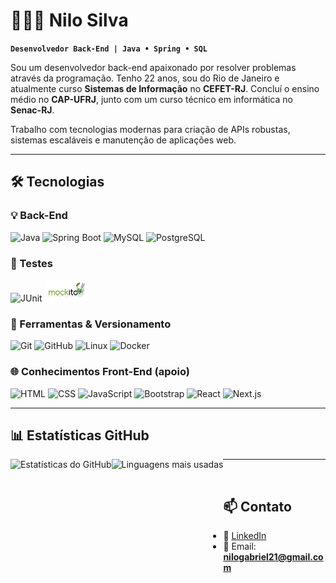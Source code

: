 # 👨🏻‍💻 Nilo Silva

**`Desenvolvedor Back-End | Java • Spring • SQL`**

Sou um desenvolvedor back-end apaixonado por resolver problemas através da programação. Tenho 22 anos, sou do Rio de Janeiro e atualmente curso **Sistemas de Informação** no **CEFET-RJ**. Concluí o ensino médio no **CAP-UFRJ**, junto com um curso técnico em informática no **Senac-RJ**.

Trabalho com tecnologias modernas para criação de APIs robustas, sistemas escaláveis e manutenção de aplicações web.

---

## 🛠️ Tecnologias

### 💡 Back-End
<div style="display: inline-block">
  <img title="Java" alt="Java" width="30px" src="https://cdn.jsdelivr.net/gh/devicons/devicon/icons/java/java-original.svg" />
  <img title="Spring Boot" alt="Spring Boot" width="30px" src="https://cdn.jsdelivr.net/gh/devicons/devicon/icons/spring/spring-original.svg" />
  <img title="MySQL" alt="MySQL" width="30px" src="https://cdn.jsdelivr.net/gh/devicons/devicon/icons/mysql/mysql-original.svg" />
  <img title="PostgreSQL" alt="PostgreSQL" width="30px" src="https://cdn.jsdelivr.net/gh/devicons/devicon/icons/postgresql/postgresql-original.svg" />
</div>

### 🧪 Testes
<div style="display: inline-block">
  <img title="JUnit" alt="JUnit" width="30px" src="https://cdn.jsdelivr.net/gh/devicons/devicon/icons/junit/junit-original.svg"/>
  <img title="JUnit" alt="JUnit" width="70px" src="mockito.png"/>

</div>

### 🧰 Ferramentas & Versionamento
<div style="display: inline-block">
  <img title="Git" alt="Git" width="30px" src="https://cdn.jsdelivr.net/gh/devicons/devicon/icons/git/git-original.svg" />
  <img title="GitHub" alt="GitHub" width="30px" src="https://cdn.jsdelivr.net/gh/devicons/devicon/icons/github/github-original.svg" />
  <img title="Linux" alt="Linux" width="30px" src="https://cdn.jsdelivr.net/gh/devicons/devicon/icons/linux/linux-original.svg" />
  <img title="Docker" alt="Docker" width="30px" src="https://cdn.jsdelivr.net/gh/devicons/devicon/icons/docker/docker-original.svg" />
</div>

### 🌐 Conhecimentos Front-End (apoio)
<div style="display: inline-block">
  <img title="HTML" alt="HTML" width="30px" src="https://cdn.jsdelivr.net/gh/devicons/devicon/icons/html5/html5-original.svg" />
  <img title="CSS" alt="CSS" width="30px" src="https://cdn.jsdelivr.net/gh/devicons/devicon/icons/css3/css3-original.svg" />
  <img title="JavaScript" alt="JavaScript" width="30px" src="https://cdn.jsdelivr.net/gh/devicons/devicon/icons/javascript/javascript-original.svg" />
  <img title="Bootstrap" alt="Bootstrap" width="30px" src="https://cdn.jsdelivr.net/gh/devicons/devicon/icons/bootstrap/bootstrap-original.svg" />
  <img title="React" alt="React" width="30px" src="https://cdn.jsdelivr.net/gh/devicons/devicon/icons/react/react-original.svg" />
  <img title="Next.js" alt="Next.js" width="30px" src="https://cdn.jsdelivr.net/gh/devicons/devicon/icons/nextjs/nextjs-original.svg" />
</div>

---
<!-- 
## 📂 Projetos em Destaque

- 🔐 **[Sistema de Autenticação com Spring Boot e JWT](https://github.com/Nilokrtz/spring-auth-jwt)**  
  Projeto completo com autenticação, controle de acesso e refresh token.

- 💊 **[Sistema de Farmácia](https://github.com/Nilokrtz/farmacia-backend)**  
  CRUD completo com gerenciamento de medicamentos, farmacêuticos e compras (Java + MySQL).

- 🎮 **[Jogo estilo Zelda em Java](https://github.com/Nilokrtz/zelda-game-java)**  
  Jogo 2D com animações, colisões e inteligência de inimigos usando Java puro + JavaFX.

--- -->

## 📊 Estatísticas GitHub

<p>
  <img 
    align="left" 
    alt="Estatísticas do GitHub" 
    height="200" 
    src="https://github-readme-stats.vercel.app/api?username=Nilokrtz&show_icons=true&theme=tokyonight&locale=pt-br"
  />
  <img 
    align="left" 
    alt="Linguagens mais usadas" 
    height="200" 
    src="https://github-readme-stats.vercel.app/api/top-langs/?username=Nilokrtz&theme=tokyonight&layout=compact&langs_count=8"
  />
</p>

---

<br/>

## 📫 Contato

- 💼 [LinkedIn](https://www.linkedin.com/in/nilo-silva21)
- 📧 Email: **nilogabriel21@gmail.com**